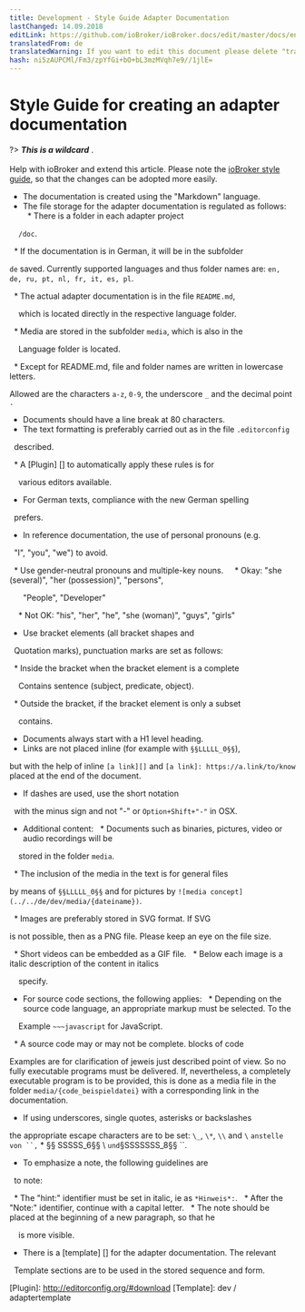 ```yaml
---
title: Development - Style Guide Adapter Documentation
lastChanged: 14.09.2018
editLink: https://github.com/ioBroker/ioBroker.docs/edit/master/docs/en/dev/adapterdocstyleguide.md
translatedFrom: de
translatedWarning: If you want to edit this document please delete "translatedFrom" field, elsewise this document will be translated automatically again
hash: ni5zAUPCMl/Fm3/zpYfGi+bO+bL3mzMVqh7e9//1jlE=
---
```

# Style Guide for creating an adapter documentation
?> ***This is a wildcard*** . <br><br> Help with ioBroker and extend this article. Please note the [ioBroker style guide](community/styleguidedoc), so that the changes can be adopted more easily.

* The documentation is created using the "Markdown" language.
* The file storage for the adapter documentation is regulated as follows:
  * There is a folder in each adapter project

    `/doc`.

  * If the documentation is in German, it will be in the subfolder

`de` saved. Currently supported languages and thus folder names are: `en, de, ru, pt, nl, fr, it, es, pl`.

  * The actual adapter documentation is in the file `README.md`,

    which is located directly in the respective language folder.

  * Media are stored in the subfolder `media`, which is also in the

    Language folder is located.

  * Except for README.md, file and folder names are written in lowercase letters.

Allowed are the characters `a-z`, `0-9`, the underscore `_` and the decimal point `.`

* Documents should have a line break at 80 characters.
* The text formatting is preferably carried out as in the file `.editorconfig`

  described.

  * A [Plugin] [] to automatically apply these rules is for

    various editors available.

* For German texts, compliance with the new German spelling

  prefers.

* In reference documentation, the use of personal pronouns (e.g.

  "I", "you", "we") to avoid.

  * Use gender-neutral pronouns and multiple-key nouns.
    * Okay: "she (several)", "her (possession)", "persons",

      "People", "Developer"

    * Not OK: "his", "her", "he", "she (woman)", "guys", "girls"
* Use bracket elements (all bracket shapes and

  Quotation marks), punctuation marks are set as follows:

  * Inside the bracket when the bracket element is a complete

    Contains sentence (subject, predicate, object).

  * Outside the bracket, if the bracket element is only a subset

    contains.

* Documents always start with a H1 level heading.
* Links are not placed inline (for example with `§§LLLLL_0§§`),

but with the help of inline `[a link][]` and `[a link]: https://a.link/to/know` placed at the end of the document.

* If dashes are used, use the short notation

  with the minus sign and not "-" or `Option+Shift+"-"` in OSX.

* Additional content:
  * Documents such as binaries, pictures, video or audio recordings will be

    stored in the folder `media`.

  * The inclusion of the media in the text is for general files

by means of `§§LLLLL_0§§` and for pictures by `![media concept](../../de/dev/media/{dateiname})`.

  * Images are preferably stored in SVG format. If SVG

is not possible, then as a PNG file. Please keep an eye on the file size.

  * Short videos can be embedded as a GIF file.
  * Below each image is a italic description of the content in italics

    specify.

* For source code sections, the following applies:
  * Depending on the source code language, an appropriate markup must be selected. To the

    Example `~~~javascript` for JavaScript.

  * A source code may or may not be complete. blocks of code

Examples are for clarification of jeweis just described point of view. So no fully executable programs must be delivered. If, nevertheless, a completely executable program is to be provided, this is done as a media file in the folder `media/{code_beispieldatei}` with a corresponding link in the documentation.

* If using underscores, single quotes, asterisks or backslashes

the appropriate escape characters are to be set: `\_`, `\*`, `\\` and ``\`` ` anstelle von ``, ` * §§ SSSSS_6§§ \ ` und `§SSSSSSS_8§§ ``.

* To emphasize a note, the following guidelines are

  to note:

  * The "hint:" identifier must be set in italic, ie as `*Hinweis*:`.
  * After the "Note:" identifier, continue with a capital letter.
  * The note should be placed at the beginning of a new paragraph, so that he

    is more visible.

* There is a [template] [] for the adapter documentation. The relevant

  Template sections are to be used in the stored sequence and form.

[Plugin]: http://editorconfig.org/#download [Template]: dev / adaptertemplate